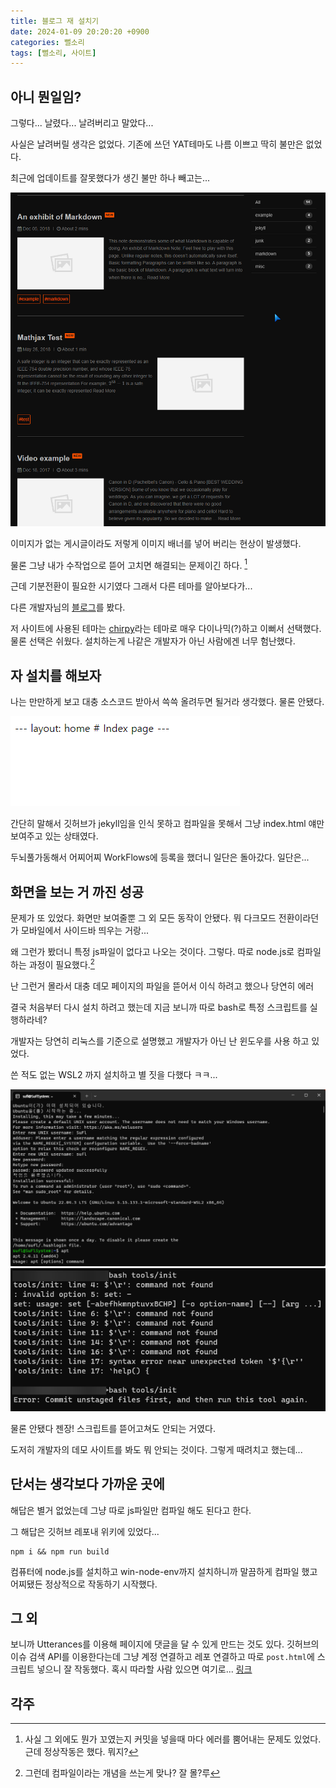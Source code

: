 ```yaml
---
title: 블로그 재 설치기
date: 2024-01-09 20:20:20 +0900
categories: 뻘소리
tags: [뻘소리, 사이트]
---
```


## 아니 뭔일임?

그렇다... 날렸다... 날려버리고 말았다...

사실은 날려버릴 생각은 없었다. 기존에 쓰던 YAT테마도 나름 이쁘고 딱히 불만은 없었다.

최근에 업데이트를 잘못했다가 생긴 불만 하나 빼고는...

![아니 어째서](/assets/img/post/24-01-09-01/01.png)

이미지가 없는 게시글이라도 저렇게 이미지 배너를 넣어 버리는 현상이 발생했다.

물론 그냥 내가 수작업으로 뜯어 고치면 해결되는 문제이긴 하다. [^1]

근데 기분전환이 필요한 시기였다 그래서 다른 테마를 알아보다가...

다른 개발자님의 [블로그](https://devpro.kr/posts/Github-%EB%B8%94%EB%A1%9C%EA%B7%B8-%EB%A7%8C%EB%93%A4%EA%B8%B0-(3)/)를 봤다.

저 사이트에 사용된 테마는 [chirpy](https://github.com/cotes2020/jekyll-theme-chirpy/)라는 테마로 매우 다이나믹(?)하고 이뻐서 선택했다. 물론 선택은 쉬웠다. 설치하는게 나같은 개발자가 아닌 사람에겐 너무 험난했다.

## 자 설치를 해보자

나는 만만하게 보고 대충 소스코드 받아서 쓱쓱 올려두면 될거라 생각했다. 물론 안됐다.

![으앙](/assets/img/post/24-01-09-01/02.png)

간단히 말해서 깃허브가 jekyll임을 인식 못하고 컴파일을 못해서 그냥 index.html 얘만 보여주고 있는 상태였다.

두뇌풀가동해서 어찌어찌 WorkFlows에 등록을 했더니 일단은 돌아갔다. 일단은...

## 화면을 보는 거 까진 성공

문제가 또 있었다. 화면만 보여줄뿐 그 외 모든 동작이 안됐다. 뭐 다크모드 전환이라던가 모바일에서 사이드바 띄우는 거랑...

왜 그런가 봤더니 특정 js파일이 없다고 나오는 것이다. 그렇다. 따로 node.js로 컴파일 하는 과정이 필요했다.[^2] 

난 그런거 몰라서 대충 데모 페이지의 파일을 뜯어서 이식 하려고 했으나 당연히 에러

결국 처음부터 다시 설치 하려고 했는데 지금 보니까 따로 bash로 특정 스크립트를 실행하라네? 

개발자는 당연히 리눅스를 기준으로 설명했고 개발자가 아닌 난 윈도우를 사용 하고 있었다.

쓴 적도 없는 WSL2 까지 설치하고 별 짓을 다했다 ㅋㅋ...

![자 이건 우분투라고 하는 거야](/assets/img/post/24-01-09-01/03.png)
![근데 에러가 났어](/assets/img/post/24-01-09-01/04.png)

물론 안됐다 젠장! 스크립트를 뜯어고쳐도 안되는 거였다.

도저히 개발자의 데모 사이트를 봐도 뭐 안되는 것이다. 그렇게 때려치고 했는데...

## 단서는 생각보다 가까운 곳에

해답은 별거 없었는데 그냥 따로 js파일만 컴파일 해도 된다고 한다.

그 해답은 깃허브 레포내 위키에 있었다...

```
npm i && npm run build
```

컴퓨터에 node.js를 설치하고 win-node-env까지 설치하니까 말끔하게 컴파일 했고 어찌됐든 정상적으로 작동하기 시작했다.

## 그 외

보니까 Utterances를 이용해 페이지에 댓글을 달 수 있게 만드는 것도 있다. 깃허브의 이슈 검색 API를 이용한다는데 그냥 계정 연결하고 레포 연결하고 따로 `post.html`에 스크립트 넣으니 잘 작동했다. 혹시 따라할 사람 있으면 여기로... [링크](https://www.irgroup.org/posts/utternace-comments-system/)

## 각주

[^1]: 사실 그 외에도 뭔가 꼬였는지 커밋을 넣을때 마다 에러를 뿜어내는 문제도 있었다. 근데 정상작동은 했다. 뭐지?
[^2]: 그런데 컴파일이라는 개념을 쓰는게 맞나? 잘 몰?루
